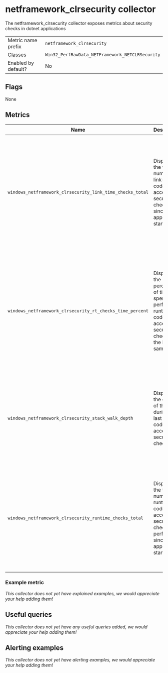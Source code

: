 # netframework_clrsecurity collector

The netframework_clrsecurity collector exposes metrics about security checks in dotnet applications

|||
-|-
Metric name prefix  | `netframework_clrsecurity`
Classes             | `Win32_PerfRawData_NETFramework_NETCLRSecurity`
Enabled by default? | No

## Flags

None

## Metrics

Name | Description | 中文 | Type | Labels
-----|-------------|------|-------|-------
`windows_netframework_clrsecurity_link_time_checks_total` | Displays the total number of link-time code access security checks since the application started. | 显示自应用程序启动以来执行的链接时间代码访问安全检查总数。 | counter | `process`
`windows_netframework_clrsecurity_rt_checks_time_percent` | Displays the percentage of time spent performing runtime code access security checks in the last sample. | 显示在上次采样中花费在执行运行时代码访问安全检查上的时间百分比 | gauge | `process`
`windows_netframework_clrsecurity_stack_walk_depth` | Displays the depth of the stack during that last runtime code access security check. | 显示在上次运行时代码访问安全检查期间的堆栈深度 | gauge | `process`
`windows_netframework_clrsecurity_runtime_checks_total` | Displays the total number of runtime code access security checks performed since the application started. | 显示自应用程序启动以来执行的运行时代码访问安全检查总数 | counter | `process`

### Example metric
_This collector does not yet have explained examples, we would appreciate your help adding them!_

## Useful queries
_This collector does not yet have any useful queries added, we would appreciate your help adding them!_

## Alerting examples
_This collector does not yet have alerting examples, we would appreciate your help adding them!_

